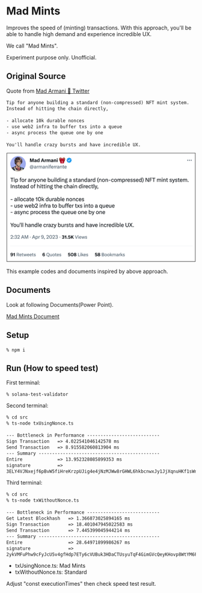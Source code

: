 # Mad Mints
Improves the speed of (minting) transactions. With this approach, you'll be able to handle high demand and experience incredible UX.  

We call "Mad Mints".  

Experiment purpose only. Unofficial.

## Original Source
Quote from [Mad Armani 🎒 Twitter](https://twitter.com/armaniferrante/status/1644755048436736001)

```
Tip for anyone building a standard (non-compressed) NFT mint system. Instead of hitting the chain directly,

- allocate 10k durable nonces
- use web2 infra to buffer txs into a queue
- async process the queue one by one

You'll handle crazy bursts and have incredible UX.
```

![Tweet](https://github.com/256hax/mad-mints/blob/main/docs/screenshot/armani-tweet.png?raw=true)

This example codes and documents inspired by above approach.

## Documents
Look at following Documents(Power Point).

[Mad Mints Document](https://github.com/256hax/mad-mints/blob/main/docs/Mad-Mints.pptx)

## Setup
```
% npm i
```

## Run (How to speed test)
First terminal:
```
% solana-test-validator
```

Second terminal:
```
% cd src
% ts-node txUsingNonce.ts

--- Bottleneck in Performance ---------------------------
Sign Transaction   => 4.022541046142578 ms
Send Transaction   => 8.915582060813904 ms
--- Summary ---------------------------------------------
Entire             => 13.952328085899353 ms
signature          => 3ELY4VJNxejf6pBvW5fiHreKrzpUJig4e4jNzMJWw8rGHWL6hkbcnwxJy1JjXqnuHKf1sWnGeoDB6EDvUHZ1Hz16
```

Third terminal:
```
% cd src
% ts-node txWithoutNonce.ts

--- Bottleneck in Performance ---------------------------
Get Latest Blockhash   => 1.366873025894165 ms
Sign Transaction       => 18.401047945022583 ms
Send Transaction       => 7.445399045944214 ms
--- Summary ---------------------------------------------
Entire                 => 28.64971899986267 ms
signature              => 2ykVMFuPhw9cFyJcU5v4gfHdp7ETy6cVUBuk3HDaCTUsyuTqF4GimGVcQeyKHovp8WtYM6FcZdMBkxtcsKGqrP2f
```

- txUsingNonce.ts: Mad Mints
- txWithoutNonce.ts: Standard

Adjust "const executionTimes" then check speed test result.